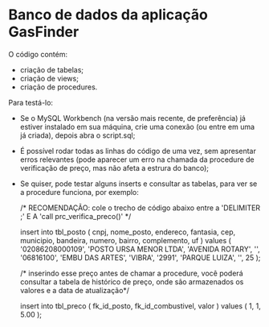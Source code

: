 # Banco de dados da aplicação GasFinder

O código contém:
- criação de tabelas;
- criação de views;
- criação de procedures.

Para testá-lo:
- Se o MySQL Workbench (na versão mais recente, de preferência) já estiver instalado em sua máquina, crie uma conexão (ou entre em uma já criada), depois abra o script.sql;
- É possível rodar todas as linhas do código de uma vez, sem apresentar erros relevantes (pode aparecer um erro na chamada da procedure de verificação de preço, mas não afeta a estrura do banco);
- Se quiser, pode testar alguns inserts e consultar as tabelas, para ver se a procedure funciona, por exemplo:

  /* RECOMENDAÇÃO: cole o trecho de código abaixo entre a 'DELIMITER ;' E A 'call prc_verifica_preco()'  */
  
  insert into tbl_posto ( cnpj, nome_posto, endereco, fantasia, cep, municipio, bandeira, numero, bairro, complemento, uf ) 
  values ( '02086208000109', 'POSTO URSA MENOR LTDA', 'AVENIDA ROTARY', '', '06816100', 'EMBU DAS ARTES', 'VIBRA', '2991', 'PARQUE LUIZA', '', 25 );

  /* inserindo esse preço antes de chamar a procedure, você poderá consultar a tabela de histórico de preço, onde são armazenados os valores e a data de atualização*/
  
  insert into tbl_preco (	fk_id_posto,	fk_id_combustivel,	valor )
  values ( 1, 1, 5.00 );
